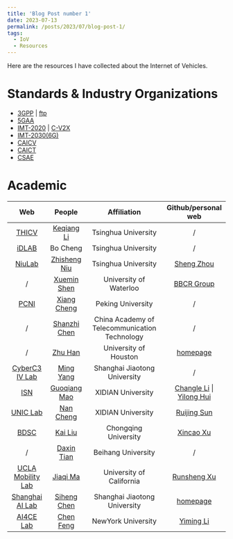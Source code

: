 ```yaml
---
title: 'Blog Post number 1'
date: 2023-07-13
permalink: /posts/2023/07/blog-post-1/
tags:
  - IoV
  - Resources
---
```


Here are the resources I have collected about the Internet of Vehicles.

Standards & Industry Organizations
======
* [3GPP](https://www.3gpp.org/) &#124; [ftp](https://www.3gpp.org/ftp/)
* [5GAA](https://5gaa.org/)
* [IMT-2020](https://www.imt2020.org.cn/) &#124; [C-V2X](http://v2x.caict.ac.cn/index.html)
* [IMT-2030(6G)](https://www.imt2030.org.cn/)
* [CAICV](http://www.caicv.org.cn/index.php/index)
* [CAICT](http://www.caict.ac.cn/)
* [CSAE](https://zhishi.sae-china.org/)

Academic
======
| Web | People | Affiliation | Github/personal web |
| :---: | :---: | :---: | :---: |
| [THICV](https://www.labxing.com/thicv) | [Keqiang Li](https://scholar.google.com/citations?hl=en&user=x58fnLQAAAAJ&view_op=list_works&sortby=pubdate) | Tsinghua University | / |
| [iDLAB](http://www.idlab-tsinghua.com/thulab/labweb/index.html) | Bo Cheng | Tsinghua University | / |
| [NiuLab](http://network.ee.tsinghua.edu.cn/niulab/)      | [Zhisheng Niu](https://scholar.google.com/citations?hl=en&user=gnxgnwQAAAAJ&view_op=list_works&sortby=pubdate) | Tsinghua University       | [Sheng Zhou](http://network.ee.tsinghua.edu.cn/shengzhou/index.html)   |
| /   | [Xuemin Shen](https://scholar.google.com.hk/citations?hl=en&user=Bjl3GwoAAAAJ&view_op=list_works&sortby=pubdate) | University of Waterloo | [BBCR Group](https://uwaterloo.ca/broadband-communications-research-lab/) |
| [PCNI](http://pcni.pku.edu.cn/cn/homepage.html) | [Xiang Cheng](https://scholar.google.com.hk/citations?hl=en&user=RSLHBzgAAAAJ&view_op=list_works&sortby=pubdate) | Peking University | / |
| / | [Shanzhi Chen](https://scholar.google.com.hk/citations?hl=en&user=6j02EGoAAAAJ&view_op=list_works&sortby=pubdate) | China Academy of Telecommunication Technology | / |
| / | [Zhu Han](https://scholar.google.com.hk/citations?hl=en&user=ty7wIXoAAAAJ&view_op=list_works&sortby=pubdate) | University of Houston | [homepage](http://www2.egr.uh.edu/~zhan2/) |
| [CyberC3 IV Lab](https://cyberc3.sjtu.edu.cn/index.htm) | [Ming Yang](https://scholar.google.com/citations?hl=en&user=0TCYA3YAAAAJ&view_op=list_works&sortby=pubdate) | Shanghai Jiaotong University | / |
| [ISN](https://isn.xidian.edu.cn/index.htm) | [Guoqiang Mao](https://scholar.google.com/citations?hl=en&user=v98il94AAAAJ&view_op=list_works&sortby=pubdate) | XIDIAN University | [Changle Li](https://scholar.google.com/citations?user=rTlcIV8AAAAJ&hl=en&oi=ao) &#124; [Yilong Hui](https://scholar.google.com/citations?hl=en&user=q0U7esoAAAAJ&view_op=list_works&sortby=pubdate) |
| [UNIC Lab](https://www.unicxidian.org/tour/) | [Nan Cheng](https://scholar.google.com/citations?hl=en&user=Cxm51twAAAAJ&view_op=list_works&sortby=pubdate) | XIDIAN University | [Ruijing Sun](https://scholar.google.com/citations?hl=en&user=R43nWm4AAAAJ&view_op=list_works&sortby=pubdate) |
| [BDSC](http://www.bdsc.site/) | [Kai Liu](https://scholar.google.com/citations?hl=en&user=6YkCbT8AAAAJ&view_op=list_works&sortby=pubdate) | Chongqing University | [Xincao Xu](https://www.neardws.com/) |
| / | [Daxin Tian](https://scholar.google.com/citations?hl=en&user=Dz3E33gAAAAJ&view_op=list_works&sortby=pubdate) | Beihang University | / |
| [UCLA Mobility Lab](https://mobility-lab.seas.ucla.edu/about/) | [Jiaqi Ma](https://scholar.google.com/citations?hl=en&user=S3cQz1AAAAAJ&view_op=list_works&sortby=pubdate) | University of California | [Runsheng Xu](https://github.com/DerrickXuNu) |
| [Shanghai AI Lab](https://www.shlab.org.cn/aboutus) | [Siheng Chen](https://scholar.google.com/citations?user=W_Q33RMAAAAJ&hl=en&oi=ao) | Shanghai Jiaotong University | [homepage](https://siheng-chen.github.io/) |
| [AI4CE Lab](https://ai4ce.github.io/) | [Chen Feng](https://scholar.google.com/citations?user=YeG8ZM0AAAAJ&hl=en&oi=ao) | NewYork University | [Yiming Li](https://roboticsyimingli.github.io/) |
